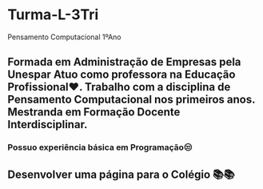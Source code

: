 # Turma-L-3Tri
Pensamento Computacional 1ºAno
## **Formada em Administração de Empresas pela Unespar** Atuo como professora na Educação Profissional❤. Trabalho com a disciplina de **Pensamento Computacional** nos primeiros anos. Mestranda em Formação Docente Interdisciplinar.
### Possuo experiência básica em **Programação**😒
## Desenvolver uma página para o Colégio 📚📚
